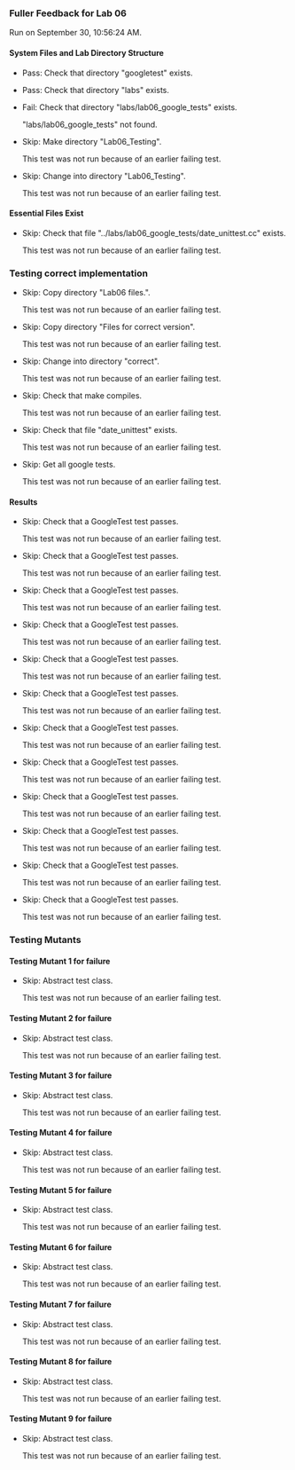 ### Fuller Feedback for Lab 06

Run on September 30, 10:56:24 AM.


#### System Files and Lab Directory Structure

+ Pass: Check that directory "googletest" exists.

+ Pass: Check that directory "labs" exists.

+ Fail: Check that directory "labs/lab06_google_tests" exists.

     "labs/lab06_google_tests" not found.

+ Skip: Make directory "Lab06_Testing".

  This test was not run because of an earlier failing test.

+ Skip: Change into directory "Lab06_Testing".

  This test was not run because of an earlier failing test.


#### Essential Files Exist

+ Skip: Check that file "../labs/lab06_google_tests/date_unittest.cc" exists.

  This test was not run because of an earlier failing test.


### Testing correct implementation

+ Skip: Copy directory "Lab06 files.".

  This test was not run because of an earlier failing test.

+ Skip: Copy directory "Files for correct version".

  This test was not run because of an earlier failing test.

+ Skip: Change into directory "correct".

  This test was not run because of an earlier failing test.

+ Skip: Check that make compiles.

  This test was not run because of an earlier failing test.

+ Skip: Check that file "date_unittest" exists.

  This test was not run because of an earlier failing test.

+ Skip: Get all google tests.

  This test was not run because of an earlier failing test.


#### Results

+ Skip: Check that a GoogleTest test passes.

  This test was not run because of an earlier failing test.

+ Skip: Check that a GoogleTest test passes.

  This test was not run because of an earlier failing test.

+ Skip: Check that a GoogleTest test passes.

  This test was not run because of an earlier failing test.

+ Skip: Check that a GoogleTest test passes.

  This test was not run because of an earlier failing test.

+ Skip: Check that a GoogleTest test passes.

  This test was not run because of an earlier failing test.

+ Skip: Check that a GoogleTest test passes.

  This test was not run because of an earlier failing test.

+ Skip: Check that a GoogleTest test passes.

  This test was not run because of an earlier failing test.

+ Skip: Check that a GoogleTest test passes.

  This test was not run because of an earlier failing test.

+ Skip: Check that a GoogleTest test passes.

  This test was not run because of an earlier failing test.

+ Skip: Check that a GoogleTest test passes.

  This test was not run because of an earlier failing test.

+ Skip: Check that a GoogleTest test passes.

  This test was not run because of an earlier failing test.

+ Skip: Check that a GoogleTest test passes.

  This test was not run because of an earlier failing test.


### Testing Mutants


#### Testing Mutant 1 for failure

+ Skip: Abstract test class.

  This test was not run because of an earlier failing test.


#### Testing Mutant 2 for failure

+ Skip: Abstract test class.

  This test was not run because of an earlier failing test.


#### Testing Mutant 3 for failure

+ Skip: Abstract test class.

  This test was not run because of an earlier failing test.


#### Testing Mutant 4 for failure

+ Skip: Abstract test class.

  This test was not run because of an earlier failing test.


#### Testing Mutant 5 for failure

+ Skip: Abstract test class.

  This test was not run because of an earlier failing test.


#### Testing Mutant 6 for failure

+ Skip: Abstract test class.

  This test was not run because of an earlier failing test.


#### Testing Mutant 7 for failure

+ Skip: Abstract test class.

  This test was not run because of an earlier failing test.


#### Testing Mutant 8 for failure

+ Skip: Abstract test class.

  This test was not run because of an earlier failing test.


#### Testing Mutant 9 for failure

+ Skip: Abstract test class.

  This test was not run because of an earlier failing test.

